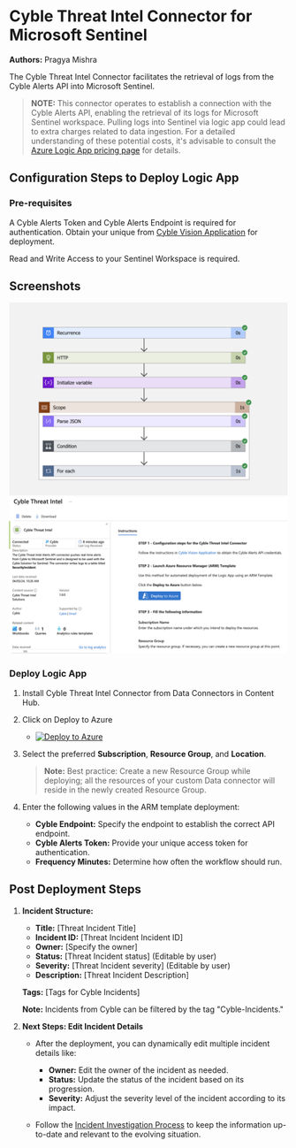 # Cyble Threat Intel Connector for Microsoft Sentinel

**Authors:** Pragya Mishra

The Cyble Threat Intel Connector facilitates the retrieval of logs from the Cyble Alerts API into Microsoft Sentinel.

> **NOTE:** This connector operates to establish a connection with the Cyble Alerts API, enabling the retrieval of its logs for Microsoft Sentinel workspace. Pulling logs into Sentinel via logic app could lead to extra charges related to data ingestion. For a detailed understanding of these potential costs, it's advisable to consult the [Azure Logic App pricing page](https://azure.microsoft.com/en-in/pricing/details/logic-apps/) for details.

## Configuration Steps to Deploy Logic App

### Pre-requisites

A Cyble Alerts Token and Cyble Alerts Endpoint is required for authentication. Obtain your unique from [Cyble Vision Application](https://cyble.ai) for deployment.

Read and Write Access to your Sentinel Workspace is required.

## Screenshots
![Cyble-Threat-Intel-App](./images/Cyble-Threat-Intel-Logic-App.png)
![Cyble-Threat-Connector](./images/Cyble-Threat-Intel-Connector.png)

### Deploy Logic App

1. Install Cyble Threat Intel Connector from Data Connectors in Content Hub.

2. Click on Deploy to Azure
   - [![Deploy to Azure](https://aka.ms/deploytoazurebutton)](https://portal.azure.com/#create/Microsoft.Template/uri/https%3A%2F%2Fcyblethreatintelgroaec9.blob.core.windows.net%2Fcyble%2FcybleThreatIntelLogicApp.json)

3. Select the preferred **Subscription**, **Resource Group**, and **Location**.
   > **Note:** Best practice: Create a new Resource Group while deploying; all the resources of your custom Data connector will reside in the newly created Resource Group.

4. Enter the following values in the ARM template deployment:
    - **Cyble Endpoint:** Specify the endpoint to establish the correct API endpoint.
    - **Cyble Alerts Token:** Provide your unique access token for authentication.
    - **Frequency Minutes:** Determine how often the workflow should run.

## Post Deployment Steps

1. **Incident Structure:**

   - **Title:** [Threat Incident Title]
   - **Incident ID:** [Threat Incident Incident ID]
   - **Owner:** [Specify the owner]
   - **Status:** [Threat Incident status] (Editable by user)
   - **Severity:** [Threat Incident severity] (Editable by user)
   - **Description:** [Threat Incident Description]

   **Tags:** [Tags for Cyble Incidents] 

   **Note:** Incidents from Cyble can be filtered by the tag "Cyble-Incidents."

2. **Next Steps: Edit Incident Details**

   - After the deployment, you can dynamically edit multiple incident details like:
     - **Owner:** Edit the owner of the incident as needed.
     - **Status:** Update the status of the incident based on its progression.
     - **Severity:** Adjust the severity level of the incident according to its impact.

   - Follow the [Incident Investigation Process](https://learn.microsoft.com/en-us/azure/sentinel/investigate-incidents) to keep the information up-to-date and relevant to the evolving situation.
